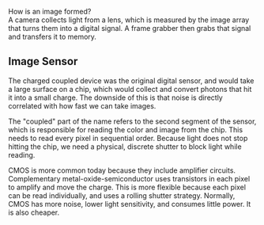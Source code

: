 How is an image formed?  
A camera collects light from a lens, which is measured by the image array that turns them into a digital signal. A frame grabber then grabs that signal and transfers it to memory. 

## Image Sensor

The charged coupled device was the original digital sensor, and would take a large surface on a chip, which would collect and convert photons that hit it into a small charge. The downside of this is that noise is directly correlated with how fast we can take images. 

The "coupled" part of the name refers to the second segment of the sensor, which is responsible for reading the color and image from the chip. This needs to read every pixel in sequential order. Because light does not stop hitting the chip, we need a physical, discrete shutter to block light while reading. 

CMOS is more common today because they include amplifier circuits. Complementary metal-oxide-semiconductor uses transistors in each pixel to amplify and move the charge. This is more flexible because each pixel can be read individually, and uses a rolling shutter strategy. Normally, CMOS has more noise, lower light sensitivity, and consumes little power. It is also cheaper. 

